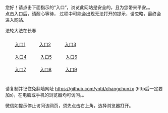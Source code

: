 您好！请点击下面指示的“入口”，浏览此网站是安全的，且为您带来平安。。 <br/>
点击入口后，请耐心等待， 过程中可能会出现无法打开的提示，请忽略，最终会进入网站. </br>

法轮大法在长春<br/>
<div style="padding:10px"><a style="margin:20px" target="_blank" href="https://d1iwctntuh6ixy.cloudfront.net/2Qpsp?svssarnx" id="ccLink1" rel="nofollow">入口1</a> <a target="_blank" style="margin:20px" href="https://dqef3k7b7ljv9.cloudfront.net/2Qpsp?avfdgwg" id="ccLink2" rel="nofollow">入口2</a> <a style="margin:20px" target="_blank" href="https://d3qzlbn85aoqa6.cloudfront.net/2Qpsp?klmdhow" id="ccLink3" rel="nofollow">入口3</a></div>

<div style="padding:10px" ><a style="margin:20px" target="_blank" href="https://d1iwctntuh6ixy.cloudfront.net/2Qpsp?svssarnx" id="ccLink4" rel="nofollow">入口4</a> <a style="margin:20px" href="https://dqef3k7b7ljv9.cloudfront.net/2Qpsp?avfdgwg" target="_blank" id="ccLink5" rel="nofollow">入口5</a> <a style="margin:20px" href="https://d3qzlbn85aoqa6.cloudfront.net/2Qpsp?klmdhow" target="_blank" id="ccLink6" rel="nofollow">入口6</a></div>

<div style="padding:10px"><a style="margin:20px" target="_blank" href="https://d1iwctntuh6ixy.cloudfront.net/2Qpsp?svssarnx" id="ccLink7" rel="nofollow">入口7</a> <a style="margin:20px" href="https://dqef3k7b7ljv9.cloudfront.net/2Qpsp?avfdgwg" target="_blank" id="ccLink8" rel="nofollow">入口8</a> <a style="margin:20px" target="_blank" href="https://d3qzlbn85aoqa6.cloudfront.net/2Qpsp?klmdhow" id="ccLink9" rel="nofollow">入口9</a></div>

<br/>



请复制并记住免翻墙网址 https://github.com/yntd/changchunzx (http后一定要加s)，在电脑或手机的浏览器均可访问。。<br/>

微信如提示停止访问该网页，须先点击右上角，选择浏览器打开。
